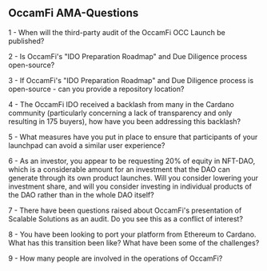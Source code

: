 ## OccamFi AMA-Questions

1 - When will the third-party audit of the OccamFi OCC Launch be published?

2 - Is OccamFi's "IDO Preparation Roadmap" and Due Diligence process open-source? 

3 - If OccamFi's "IDO Preparation Roadmap" and Due Diligence process is open-source - can you provide a repository location?

4 - The OccamFi IDO received a backlash from many in the Cardano community (particularly concerning a lack of transparency and only resulting in 175 buyers), how have you been addressing this backlash?

5 - What measures have you put in place to ensure that participants of your launchpad can avoid a similar user experience?

6 - As an investor, you appear to be requesting 20% of equity in NFT-DAO, which is a considerable amount for an investment that the DAO can generate through its own product launches. Will you consider lowering your investment share, and will you consider investing in individual products of the DAO rather than in the whole DAO itself?

7 - There have been questions raised about OccamFi's presentation of Scalable Solutions as an audit. Do you see this as a conflict of interest?

8 - You have been looking to port your platform from Ethereum to Cardano. What has this transition been like? What have been some of the challenges?

9 - How many people are involved in the operations of OccamFi?







